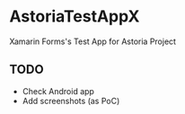# AstoriaTestAppX

Xamarin Forms's Test App for Astoria Project


## TODO

- Check Android app
- Add screenshots (as PoC)